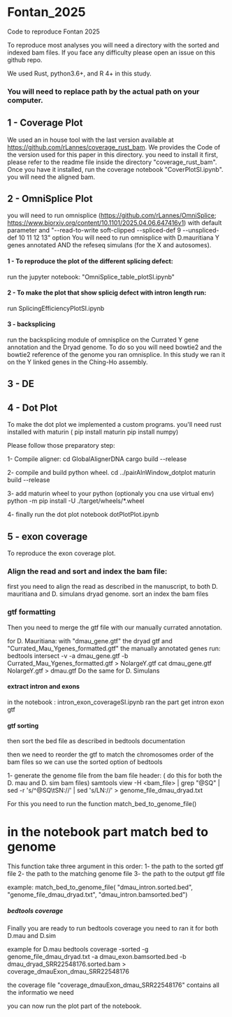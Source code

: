 # Fontan_2025
Code to reproduce Fontan 2025

To reproduce most analyses you will need a directory with the sorted and indexed bam files.
If you face any difficulty please open an issue on this github repo.


We used Rust, python3.6+, and R 4+ in this study.

### You will need to replace path by the actual path on your computer.

## 1 - Coverage Plot
We used an in house tool with the last version available at https://github.com/rLannes/coverage_rust_bam.
We provides the Code of the version used for this paper in this directory.
you need to install it first, please refer to the readme file inside the directory "coverage_rust_bam".
Once you have it installed, run the coverage notebook "CoverPlotSI.ipynb". you will need the aligned bam.


## 2 - OmniSplice Plot
you will need to run omnisplice (https://github.com/rLannes/OmniSplice; https://www.biorxiv.org/content/10.1101/2025.04.06.647416v1) with default parameter and  "--read-to-write soft-clipped  --spliced-def 9
--unspliced-def 10 11 12 13" option
You will need to run omnisplice with D.mauritiana Y genes annotated AND the refeseq simulans (for the X and autosomes).

#### 1 - To reproduce the plot of the different splicing defect:
run the jupyter notebook:
  "OmniSplice_table_plotSI.ipynb"

#### 2 - To make the plot that show splicig defect with intron length run:
run SplicingEfficiencyPlotSI.ipynb

#### 3 - backsplicing
run the backsplicing module of omnisplice on the Currated Y gene annotation and the Dryad genome. 
To do so you will need bowtie2 and the bowtie2 reference of the genome you ran omnisplice.
In this study we ran it on the Y linked genes in the Ching-Ho assembly.


## 3 - DE


## 4 - Dot Plot
To make the dot plot we implemented a custom programs.
you'll need rust installed with maturin ( pip install maturin pip install numpy)

Please follow those preparatory step:

1- Compile aligner:
cd GlobalAlignerDNA
cargo build --release

2- compile and build python wheel.
cd ../pairAlnWindow_dotplot
maturin build --release 

3- add maturin wheel to your python (optionaly you cna use virtual env)
python -m pip install -U ./target/wheels/*.wheel

4- finally run the dot plot notebook
dotPlotPlot.ipynb

## 5 - exon coverage 
To reproduce the exon coverage plot.


### Align the read and sort and index the bam file:

first you need to align the read as described in the manuscript, to both D. mauritiana and D. simulans dryad genome.
sort an index the bam files


### gtf formatting

Then you need to merge the gtf file with our manually currated annotation.

for D. Mauritiana:
with "dmau_gene.gtf" the dryad gtf
and "Currated_Mau_Ygenes_formatted.gtf" the manually annotated genes
run:
bedtools intersect -v  -a dmau_gene.gtf  -b  Currated_Mau_Ygenes_formatted.gtf > NolargeY.gtf
cat dmau_gene.gtf NolargeY.gtf > dmau.gtf
Do the same for D. Simulans

#### extract intron and exons
in the notebook : intron_exon_coverageSI.ipynb
ran the part get intron exon gtf

#### gtf sorting



then sort the bed file as described in bedtools documentation

then we need to reorder the gtf to match the chromosomes order of the bam files so we can use the sorted option of bedtools


1- generate the genome file from the bam file header: ( do this for both the D. mau and D. sim bam files)
	samtools view -H <bam_file> | grep "@SQ" | sed -r 's/^@SQ\tSN://' | sed 's/LN://' > genome_file_dmau_dryad.txt


For this you need to run the function  match_bed_to_genome_file()
 # in the notebook part match bed to genome

This function take three argument in this order:
1- the path to the sorted gtf file
2- the path to the matching genome file
3- the path to the output gtf file


example:
match_bed_to_genome_file( "dmau_intron.sorted.bed",
                         "genome_file_dmau_dryad.txt",
                          "dmau_intron.bamsorted.bed")

##### bedtools coverage
Finally you are ready to run bedtools coverage
you need to ran it for both D.mau and D.sim

example for D.mau
bedtools coverage -sorted -g genome_file_dmau_dryad.txt -a dmau_exon.bamsorted.bed -b dmau_dryad_SRR22548176.sorted.bam > coverage_dmauExon_dmau_SRR22548176

the coverage file "coverage_dmauExon_dmau_SRR22548176" contains all the informatio we need

you can now run the plot part of the notebook.




